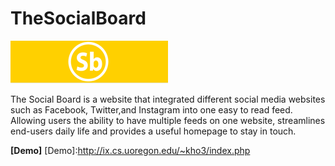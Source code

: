 TheSocialBoard 
================
![TheSocialBoard](img/logo.PNG "TheSocialBoard")

The Social Board is a website that integrated different social media websites such as Facebook, Twitter,and Instagram into one easy to read feed. Allowing users the ability to have multiple feeds on one website, streamlines end-users daily life and provides a useful homepage to stay in touch.

**[Demo]**
[Demo]:http://ix.cs.uoregon.edu/~kho3/index.php

